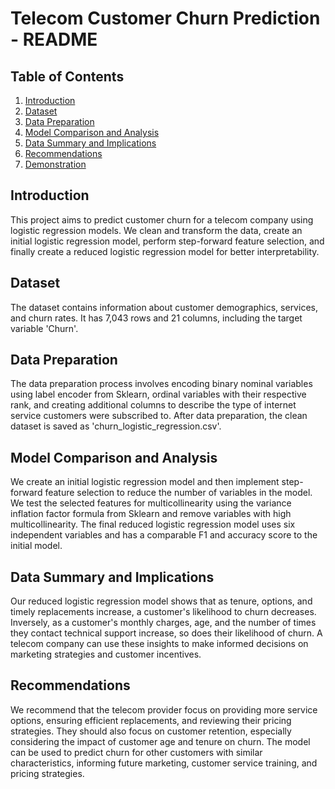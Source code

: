 # Telecom Customer Churn Prediction - README

## Table of Contents

1. [Introduction](#introduction)
2. [Dataset](#dataset)
3. [Data Preparation](#data-preparation)
4. [Model Comparison and Analysis](#model-comparison-and-analysis)
5. [Data Summary and Implications](#data-summary-and-implications)
6. [Recommendations](#recommendations)
7. [Demonstration](#demonstration)

## Introduction

This project aims to predict customer churn for a telecom company using logistic regression models. We clean and transform the data, create an initial logistic regression model, perform step-forward feature selection, and finally create a reduced logistic regression model for better interpretability.

## Dataset

The dataset contains information about customer demographics, services, and churn rates. It has 7,043 rows and 21 columns, including the target variable 'Churn'.

## Data Preparation

The data preparation process involves encoding binary nominal variables using label encoder from Sklearn, ordinal variables with their respective rank, and creating additional columns to describe the type of internet service customers were subscribed to. After data preparation, the clean dataset is saved as 'churn_logistic_regression.csv'.

## Model Comparison and Analysis

We create an initial logistic regression model and then implement step-forward feature selection to reduce the number of variables in the model. We test the selected features for multicollinearity using the variance inflation factor formula from Sklearn and remove variables with high multicollinearity. The final reduced logistic regression model uses six independent variables and has a comparable F1 and accuracy score to the initial model.

## Data Summary and Implications

Our reduced logistic regression model shows that as tenure, options, and timely replacements increase, a customer's likelihood to churn decreases. Inversely, as a customer's monthly charges, age, and the number of times they contact technical support increase, so does their likelihood of churn. A telecom company can use these insights to make informed decisions on marketing strategies and customer incentives.

## Recommendations

We recommend that the telecom provider focus on providing more service options, ensuring efficient replacements, and reviewing their pricing strategies. They should also focus on customer retention, especially considering the impact of customer age and tenure on churn. The model can be used to predict churn for other customers with similar characteristics, informing future marketing, customer service training, and pricing strategies.
